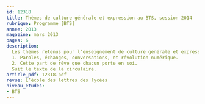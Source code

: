 ```yaml
---
id: 12318
title: Thèmes de culture générale et expression au BTS, session 2014
rubrique: Programme [BTS]
annee: 2013
magazine: mars 2013
pages: 6
description: 
  Les thèmes retenus pour l’enseignement de culture générale et expression en deuxième année de BTS seront les suivants à la session de 2014 – 
  1. Paroles, échanges, conversations, et révolution numérique.
  2. Cette part de rêve que chacun porte en soi.
  Suit le texte de la circulaire.
article_pdf: 12318.pdf
revue: L’école des lettres des lycées
niveau_etudes:
- BTS
---
```

